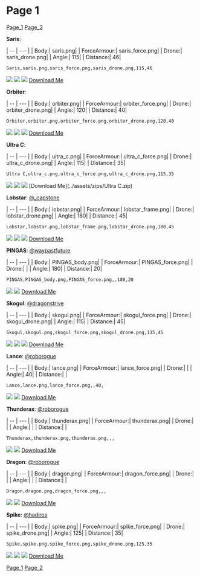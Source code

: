 # Page 1
[Page_1](./Page_1.md)
[Page_2](./Page_2.md)

**Saris**: 

| -- | --- | 
| Body:| saris.png| 
| ForceArmour:| saris_force.png| 
| Drone:| saris_drone.png| 
| Angle:| 115| 
| Distance:| 46| 

`Saris,saris.png,saris_force.png,saris_drone.png,115,46`

![](../custom_skins/saris.png)
![](../custom_skins/saris_force.png)
![](../custom_skins/saris_drone.png)
[Download Me](../assets/zips/Saris.zip)


**Orbiter**: 

| -- | --- | 
| Body:| orbiter.png| 
| ForceArmour:| orbiter_force.png| 
| Drone:| orbiter_drone.png| 
| Angle:| 120| 
| Distance:| 40| 

`Orbiter,orbiter.png,orbiter_force.png,orbiter_drone.png,120,40`

![](../custom_skins/orbiter.png)
![](../custom_skins/orbiter_force.png)
![](../custom_skins/orbiter_drone.png)
[Download Me](../assets/zips/Orbiter.zip)


**Ultra C**: 

| -- | --- | 
| Body:| ultra_c.png| 
| ForceArmour:| ultra_c_force.png| 
| Drone:| ultra_c_drone.png| 
| Angle:| 115| 
| Distance:| 35| 

`Ultra C,ultra_c.png,ultra_c_force.png,ultra_c_drone.png,115,35`

![](../custom_skins/ultra_c.png)
![](../custom_skins/ultra_c_force.png)
![](../custom_skins/ultra_c_drone.png)
[Download Me](../assets/zips/Ultra C.zip)


**Lobstar**: [@_capstone](https://discord.com/users/551431332253794304)

| -- | --- | 
| Body:| lobstar.png| 
| ForceArmour:| lobstar_frame.png| 
| Drone:| lobstar_drone.png| 
| Angle:| 180| 
| Distance:| 45| 

`Lobstar,lobstar.png,lobstar_frame.png,lobstar_drone.png,180,45`

![](../custom_skins/lobstar.png)
![](../custom_skins/lobstar_frame.png)
![](../custom_skins/lobstar_drone.png)
[Download Me](../assets/zips/Lobstar.zip)


**PINGAS**: [@waypastfuture](https://discord.com/users/128605704813543424)

| -- | --- | 
| Body:| PINGAS_body.png| 
| ForceArmour:| PINGAS_force.png| 
| Drone:| | 
| Angle:| 180| 
| Distance:| 20| 

`PINGAS,PINGAS_body.png,PINGAS_force.png,,180,20`

![](../custom_skins/PINGAS_body.png)
![](../custom_skins/PINGAS_force.png)
[Download Me](../assets/zips/PINGAS.zip)


**Skogul**: [@dragonstrive](https://discord.com/users/273142382181220353)

| -- | --- | 
| Body:| skogul.png| 
| ForceArmour:| skogul_force.png| 
| Drone:| skogul_drone.png| 
| Angle:| 115| 
| Distance:| 45| 

`Skogul,skogul.png,skogul_force.png,skogul_drone.png,115,45`

![](../custom_skins/skogul.png)
![](../custom_skins/skogul_force.png)
![](../custom_skins/skogul_drone.png)
[Download Me](../assets/zips/Skogul.zip)


**Lance**: [@roborogue](https://discord.com/users/690525302312534058)

| -- | --- | 
| Body:| lance.png| 
| ForceArmour:| lance_force.png| 
| Drone:| | 
| Angle:| 40| 
| Distance:| | 

`Lance,lance.png,lance_force.png,,40,`

![](../custom_skins/lance.png)
![](../custom_skins/lance_force.png)
[Download Me](../assets/zips/Lance.zip)


**Thunderax**: [@roborogue](https://discord.com/users/690525302312534058)

| -- | --- | 
| Body:| thunderax.png| 
| ForceArmour:| thunderax.png| 
| Drone:| | 
| Angle:| | 
| Distance:| | 

`Thunderax,thunderax.png,thunderax.png,,,`

![](../custom_skins/thunderax.png)
![](../custom_skins/thunderax.png)
[Download Me](../assets/zips/Thunderax.zip)


**Dragon**: [@roborogue](https://discord.com/users/690525302312534058)

| -- | --- | 
| Body:| dragon.png| 
| ForceArmour:| dragon_force.png| 
| Drone:| | 
| Angle:| | 
| Distance:| | 

`Dragon,dragon.png,dragon_force.png,,,`

![](../custom_skins/dragon.png)
![](../custom_skins/dragon_force.png)
[Download Me](../assets/zips/Dragon.zip)


**Spike**: [@hadiros](https://discord.com/users/266028842395631629)

| -- | --- | 
| Body:| spike.png| 
| ForceArmour:| spike_force.png| 
| Drone:| spike_drone.png| 
| Angle:| 125| 
| Distance:| 35| 

`Spike,spike.png,spike_force.png,spike_drone.png,125,35`

![](../custom_skins/spike.png)
![](../custom_skins/spike_force.png)
![](../custom_skins/spike_drone.png)
[Download Me](../assets/zips/Spike.zip)

[Page_1](./Page_1.md)
[Page_2](./Page_2.md)
